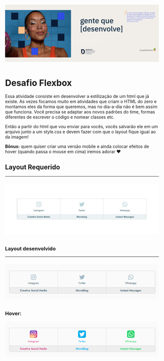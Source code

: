 <div style="width: 100%; padding: 10px 0;">
  <img src="./assets/banner.png" alt="Programa Desenvolve 2023">
</div>

# Desafio Flexbox

Essa atividade consiste em desenvolver a estilização de um html que já existe. 
As vezes focamos muito em atividades que criam o HTML do zero e montamos eles da forma que queremos, mas no dia-a-dia não é bem assim que funciona. Você precisa se adaptar aos novos padrões do time, formas diferentes de escrever o código e nomear classes etc.

Então a partir do html que vou enviar para vocês, vocês salvarão ele em um arquivo junto a um style.css e devem fazer com que o layout fique igual ao da imagem!

**Bônus:** quem quiser criar uma versão mobile e ainda colocar efeitos de hover (quando passa o mouse em cima) iremos adorar ❤️

## Layout Requerido
---
<div style="padding: 10px 0;">
  <img src="./assets/layout.png" alt="layout requerido">
</div>

### Layout desenvolvido
---
<div style="padding: 10px 0;">
  <img src="./assets/my-layout.png" alt="layout que desenvolvi">
</div>

<h3>Hover:</h3>
<img src="./assets/layout-hover.png" alt="layout requerido com hover">